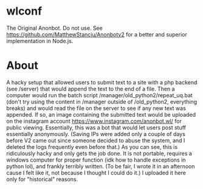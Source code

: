 # wlconf

The Original Anonbot. Do not use. See https://github.com/MatthewStanciu/Anonbotv2 for a better and superior implementation in Node.js.

# About
A hacky setup that allowed users to submit text to a site with a php backend (see /server) that would append the text to the end of a file. Then a computer would run the batch script /manager/old_python2/repeat_uq.bat (don't try using the content in /manager outside of /old_python2, everything breaks) and would read the file on the server to see if any new text was appended. If so, an image containing the submitted text would be uploaded on the instagram account https://www.instagram.com/anonbot.wl/ for public viewing. Essentially, this was a bot that would let users post stuff essentially anonymously. (Saving IPs were added only a couple of days before V2 came out since someone decided to abuse the system, and I deleted the logs frequently even before that.) As you can see, this is ridiculously hacky and only gets the job done. It is not portable, requires a windows computer for proper function (idk how to handle exceptions in python lol), and frankly terribly written. (To be fair, I wrote it in an afternoon cause I felt like it, not because I thought I could do it.) I uploaded it here only for "historical" reasons.
